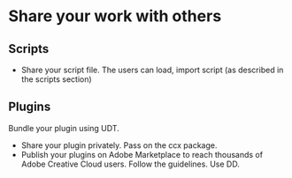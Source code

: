 # Share your work with others

## Scripts
- Share your script file. The users can load, import script (as described in the scripts section) 

## Plugins
Bundle your plugin using UDT.

- Share your plugin privately. Pass on the ccx package.
- Publish your plugins on Adobe Marketplace to reach thousands of Adobe Creative Cloud users. Follow the guidelines. Use DD.


